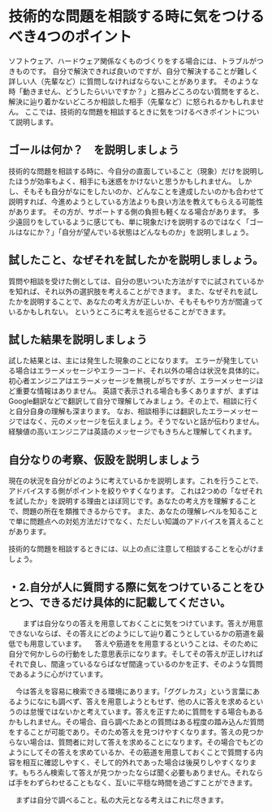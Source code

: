 # 技術的な問題を相談する時に気をつけるべき4つのポイント
ソフトウェア、ハードウェア関係なくものづくりをする場合には、トラブルがつきものです。 自分で解決できれば良いのですが、自分で解決することが難しく詳しい人（先輩など）に質問しなければならないことがあります。 そのような時「動きません、どうしたらいいですか？」と掴みどころのない質問をすると、解決に辿り着かないどころか相談した相手（先輩など）に怒られるかもしれません。 ここでは、技術的な問題を相談するときに気をつけるべきポイントについて説明します。

## ゴールは何か？　を説明しましょう
技術的な問題を相談する時に、今自分の直面していること（現象）だけを説明したほうが効率もよく、相手にも迷惑をかけないと思うかもしれません。 しかし、そもそも自分がなにをしたいのか、どんなことを達成したいのかも合わせて説明すれば、今進めようとしている方法よりも良い方法を教えてもらえる可能性があります。 その方が、サポートする側の負担も軽くなる場合があります。 多少遠回りをしているように感じても、単に現象だけを説明するのではなく「ゴールはなにか？」「自分が望んでいる状態はどんなものか」を説明しましょう。

## 試したこと、なぜそれを試したかを説明しましょう。
質問や相談を受けた側としては、自分の思いついた方法がすでに試されているかを知れば、それ以外の選択肢を考えることができます。 また、なぜそれを試したかを説明することで、あなたの考え方が正しいか、そもそもやり方が間違っているかもしれない。 というところに考えを巡らせることができます。

## 試した結果を説明しましょう
試した結果とは、主には発生した現象のことになります。 エラーが発生している場合はエラーメッセージやエラーコード、それ以外の場合は状況を具体的に。 初心者エンジニアはエラーメッセージを無視しがちですが、エラーメッセージほど重要な情報はありません。 英語で表示される場合も多くありますが、まずはGoogle翻訳などで翻訳して自分で理解してみましょう。その上で、相談に行くと自分自身の理解も深まります。 なお、相談相手には翻訳したエラーメッセージではなく、元のメッセージを伝えましょう。そうでないと話が伝わりません。経験値の高いエンジニアは英語のメッセージでもきちんと理解してくれます。

## 自分なりの考察、仮設を説明しましょう
現在の状況を自分がどのように考えているかを説明します。これを行うことで、アドバイスする側がポイントを絞りやすくなります。 これは2つめの「なぜそれを試したか」を説明する理由とほぼ同じです。あなたの考え方を理解することで、問題の所在を類推できるからです。 また、あなたの理解レベルを知ることで単に問題点への対処方法だけでなく、ただしい知識のアドバイスを貰えることがあります。

技術的な問題を相談するときには、以上の点に注意して相談することを心がけましょう。

## ・2.自分が人に質問する際に気をつけていることをひとつ、できるだけ具体的に記載してください。
　　まずは自分なりの答えを用意しておくことに気をつけています。答えが用意できないならば、その答えにどのようにして辿り着こうとしているかの筋道を最低でも用意しています。 　答えや筋道をを用意するということは、そのために自分で何かしらの行動をした意思表示になります。そしてその答えが正しければそれで良し、間違っているならばなぜ間違っているのかを正す、そのような質問であるように心がけています。

　今は答えを容易に検索できる環境にあります。「ググレカス」という言葉にあるようになにも調べず、答えを用意しようともせず、他の人に答えを求めるというのは怠慢ではないかと考えています。答えを正すために質問をする場合もあるかもしれません。その場合、自ら調べたあとの質問はある程度の踏み込んだ質問をすることが可能であり。そのため答えを見つけやすくなります。答えの見つからない場合は、質問者に対して答えを求めることになります。その場合でもどのようにしてその答えを求めているか、その筋道を用意しておくことで質問する内容を相互に確認しやすく、そして的外れであった場合は後戻りしやすくなります。もちろん検索して答えが見つかったならば聞く必要もありません。それならば手をわずらわせることもなく、互いに平穏な時間を過ごすことができます。

　まずは自分で調べること。私の大元となる考えはこれに尽きます。	
